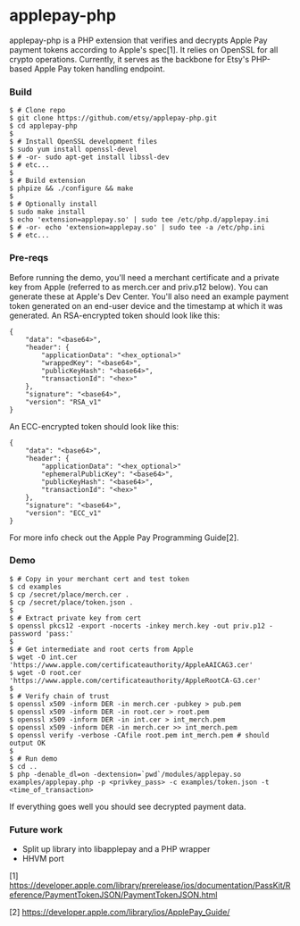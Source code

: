 # applepay-php

applepay-php is a PHP extension that verifies and decrypts Apple Pay payment
tokens according to Apple's spec[1]. It relies on OpenSSL for all crypto
operations. Currently, it serves as the backbone for Etsy's PHP-based Apple Pay
token handling endpoint.

### Build

    $ # Clone repo
    $ git clone https://github.com/etsy/applepay-php.git
    $ cd applepay-php
    $
    $ # Install OpenSSL development files
    $ sudo yum install openssl-devel
    $ # -or- sudo apt-get install libssl-dev
    $ # etc...
    $
    $ # Build extension
    $ phpize && ./configure && make
    $
    $ # Optionally install
    $ sudo make install
    $ echo 'extension=applepay.so' | sudo tee /etc/php.d/applepay.ini
    $ # -or- echo 'extension=applepay.so' | sudo tee -a /etc/php.ini
    $ # etc...

### Pre-reqs

Before running the demo, you'll need a merchant certificate and a private key
from Apple (referred to as merch.cer and priv.p12 below). You can generate
these at Apple's Dev Center. You'll also need an example payment token
generated on an end-user device and the timestamp at which it was generated. An
RSA-encrypted token should look like this:

    {
        "data": "<base64>",
        "header": {
            "applicationData": "<hex_optional>"
            "wrappedKey": "<base64>",
            "publicKeyHash": "<base64>",
            "transactionId": "<hex>"
        },
        "signature": "<base64>",
        "version": "RSA_v1"
    }

An ECC-encrypted token should look like this:

    {
        "data": "<base64>",
        "header": {
            "applicationData": "<hex_optional>"
            "ephemeralPublicKey": "<base64>",
            "publicKeyHash": "<base64>",
            "transactionId": "<hex>"
        },
        "signature": "<base64>",
        "version": "ECC_v1"
    }

For more info check out the Apple Pay Programming Guide[2].

### Demo

    $ # Copy in your merchant cert and test token
    $ cd examples
    $ cp /secret/place/merch.cer .
    $ cp /secret/place/token.json .
    $
    $ # Extract private key from cert
    $ openssl pkcs12 -export -nocerts -inkey merch.key -out priv.p12 -password 'pass:'
    $
    $ # Get intermediate and root certs from Apple
    $ wget -O int.cer 'https://www.apple.com/certificateauthority/AppleAAICAG3.cer'
    $ wget -O root.cer 'https://www.apple.com/certificateauthority/AppleRootCA-G3.cer'
    $
    $ # Verify chain of trust
    $ openssl x509 -inform DER -in merch.cer -pubkey > pub.pem
    $ openssl x509 -inform DER -in root.cer > root.pem
    $ openssl x509 -inform DER -in int.cer > int_merch.pem
    $ openssl x509 -inform DER -in merch.cer >> int_merch.pem
    $ openssl verify -verbose -CAfile root.pem int_merch.pem # should output OK
    $
    $ # Run demo
    $ cd ..
    $ php -denable_dl=on -dextension=`pwd`/modules/applepay.so examples/applepay.php -p <privkey_pass> -c examples/token.json -t <time_of_transaction>

If everything goes well you should see decrypted payment data.

### Future work

* Split up library into libapplepay and a PHP wrapper
* HHVM port

[1] https://developer.apple.com/library/prerelease/ios/documentation/PassKit/Reference/PaymentTokenJSON/PaymentTokenJSON.html

[2] https://developer.apple.com/library/ios/ApplePay_Guide/

